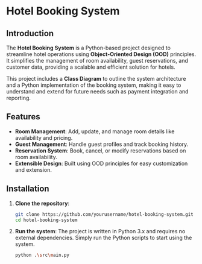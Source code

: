# Hotel Booking System

## Introduction

The **Hotel Booking System** is a Python-based project designed to streamline hotel operations using **Object-Oriented Design (OOD)** principles. It simplifies the management of room availability, guest reservations, and customer data, providing a scalable and efficient solution for hotels.

This project includes a **Class Diagram** to outline the system architecture and a Python implementation of the booking system, making it easy to understand and extend for future needs such as payment integration and reporting.

## Features

- **Room Management**: Add, update, and manage room details like availability and pricing.
- **Guest Management**: Handle guest profiles and track booking history.
- **Reservation System**: Book, cancel, or modify reservations based on room availability.
- **Extensible Design**: Built using OOD principles for easy customization and extension.

## Installation

1. **Clone the repository**:
    ```bash
    git clone https://github.com/yourusername/hotel-booking-system.git
    cd hotel-booking-system
    ```

2. **Run the system**:
    The project is written in Python 3.x and requires no external dependencies. Simply run the Python scripts to start using the system.
    ```bash
    python .\src\main.py
    ```

